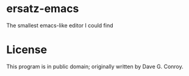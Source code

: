# ersatz-emacs

The smallest emacs-like editor I could find

# License

This program is in public domain; originally written by Dave G. Conroy.

